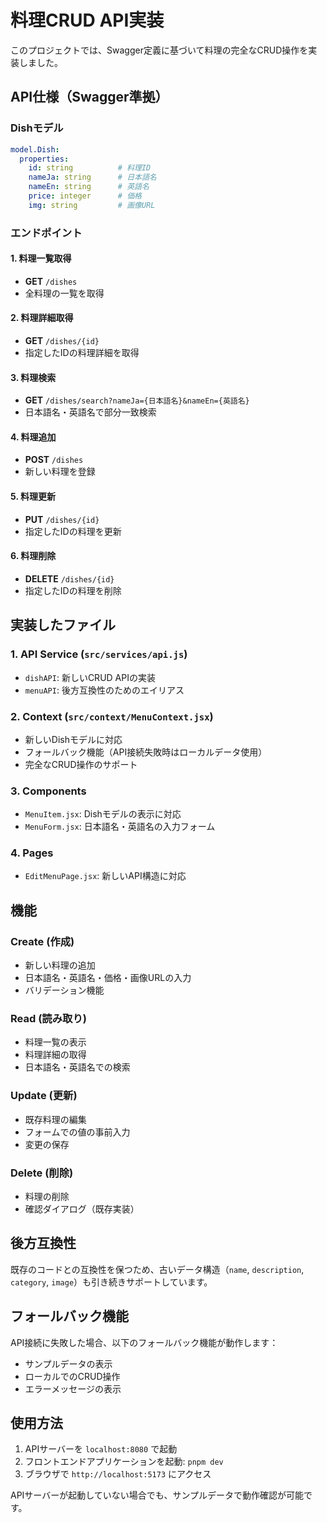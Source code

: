 # 料理CRUD API実装

このプロジェクトでは、Swagger定義に基づいて料理の完全なCRUD操作を実装しました。

## API仕様（Swagger準拠）

### Dishモデル
```yaml
model.Dish:
  properties:
    id: string          # 料理ID
    nameJa: string      # 日本語名
    nameEn: string      # 英語名
    price: integer      # 価格
    img: string         # 画像URL
```

### エンドポイント

#### 1. 料理一覧取得
- **GET** `/dishes`
- 全料理の一覧を取得

#### 2. 料理詳細取得
- **GET** `/dishes/{id}`
- 指定したIDの料理詳細を取得

#### 3. 料理検索
- **GET** `/dishes/search?nameJa={日本語名}&nameEn={英語名}`
- 日本語名・英語名で部分一致検索

#### 4. 料理追加
- **POST** `/dishes`
- 新しい料理を登録

#### 5. 料理更新
- **PUT** `/dishes/{id}`
- 指定したIDの料理を更新

#### 6. 料理削除
- **DELETE** `/dishes/{id}`
- 指定したIDの料理を削除

## 実装したファイル

### 1. API Service (`src/services/api.js`)
- `dishAPI`: 新しいCRUD APIの実装
- `menuAPI`: 後方互換性のためのエイリアス

### 2. Context (`src/context/MenuContext.jsx`)
- 新しいDishモデルに対応
- フォールバック機能（API接続失敗時はローカルデータ使用）
- 完全なCRUD操作のサポート

### 3. Components
- `MenuItem.jsx`: Dishモデルの表示に対応
- `MenuForm.jsx`: 日本語名・英語名の入力フォーム

### 4. Pages
- `EditMenuPage.jsx`: 新しいAPI構造に対応

## 機能

### Create (作成)
- 新しい料理の追加
- 日本語名・英語名・価格・画像URLの入力
- バリデーション機能

### Read (読み取り)
- 料理一覧の表示
- 料理詳細の取得
- 日本語名・英語名での検索

### Update (更新)
- 既存料理の編集
- フォームでの値の事前入力
- 変更の保存

### Delete (削除)
- 料理の削除
- 確認ダイアログ（既存実装）

## 後方互換性

既存のコードとの互換性を保つため、古いデータ構造（`name`, `description`, `category`, `image`）も引き続きサポートしています。

## フォールバック機能

API接続に失敗した場合、以下のフォールバック機能が動作します：
- サンプルデータの表示
- ローカルでのCRUD操作
- エラーメッセージの表示

## 使用方法

1. APIサーバーを `localhost:8080` で起動
2. フロントエンドアプリケーションを起動: `pnpm dev`
3. ブラウザで `http://localhost:5173` にアクセス

APIサーバーが起動していない場合でも、サンプルデータで動作確認が可能です。
